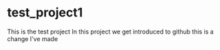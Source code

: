# test_project1
This is the test project
In this project we get introduced to github
this is a change I've made
